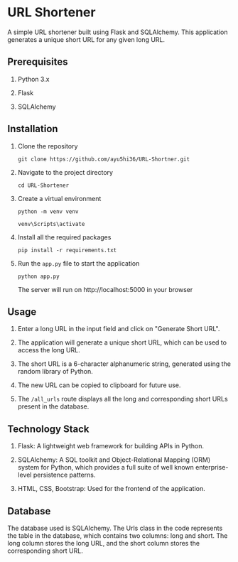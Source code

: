 # URL Shortener
A simple URL shortener built using Flask and SQLAlchemy. This application generates a unique short URL for any given long URL.

## Prerequisites
1. Python 3.x

2. Flask

3. SQLAlchemy

## Installation
1. Clone the repository

    `git clone https://github.com/ayu5hi36/URL-Shortner.git`

2. Navigate to the project directory

    `cd URL-Shortener`

3. Create a virtual environment

    `python -m venv venv`

    `venv\Scripts\activate`

4. Install all the required packages

    `pip install -r requirements.txt`

5. Run the `app.py` file to start the application

    `python app.py`

    The server will run on http://localhost:5000 in your browser

## Usage
1. Enter a long URL in the input field and click on "Generate Short URL".

2. The application will generate a unique short URL, which can be used to access the long URL.

3. The short URL is a 6-character alphanumeric string, generated using the random library of Python.

4. The new URL can be copied to clipboard for future use.

5. The `/all_urls` route displays all the long and corresponding short URLs present in the database.

## Technology Stack
1. Flask: A lightweight web framework for building APIs in Python.

2. SQLAlchemy: A SQL toolkit and Object-Relational Mapping (ORM) system for Python, which provides a full suite of well known enterprise-level persistence patterns.

3. HTML, CSS, Bootstrap: Used for the frontend of the application.

## Database
The database used is SQLAlchemy. The Urls class in the code represents the table in the database, which contains two columns: long and short. The long column stores the long URL, and the short column stores the corresponding short URL.


